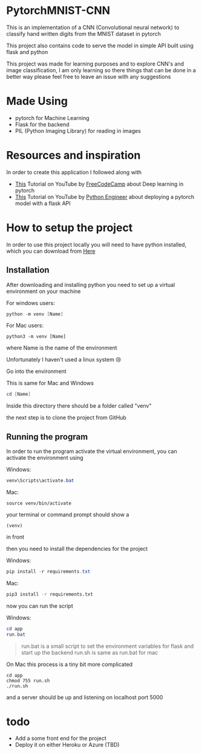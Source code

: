 # PytorchMNIST-CNN

This is an implementation of a CNN (Convolutional neural network) to classify hand written digits from the MNIST 
dataset in pytorch

This project also contains code to serve the model in simple API built using flask and python

This project was made for learning purposes and to explore CNN's and image classification, I am only learning so there things that can be done in a better way please feel free to leave an issue with any suggestions

# Made Using

- pytorch for Machine Learning
- Flask for the backend
- PIL (Python Imaging Library) for reading in images

# Resources and inspiration

In order to create this application I followed along with 

- [This](https://youtu.be/GIsg-ZUy0MY) Tutorial on YouTube by [FreeCodeCamp](https://www.freecodecamp.org/) about Deep learning in pytorch
- [This](https://youtu.be/bA7-DEtYCNM) Tutorial on YouTube by [Python Engineer](https://www.youtube.com/c/PythonEngineer/featured) about deploying a pytorch model with a flask API

# How to setup the project

In order to use this project locally you will need to have python installed, which you can download from [Here](https://www.python.org/downloads/)

## Installation

After downloading and installing python you need to set up a virtual environment on your machine

For windows users:

```powershell
python -m venv [Name]
```
For Mac users:

```shell
python3 -m venv [Name] 
```
where Name is the name of the environment

Unfortunately I haven't used a linux system 😢

Go into the environment

This is same for Mac and Windows

```powershell
cd [Name]
```

Inside this directory there should be a folder called "venv"

the next step is to clone the project from GitHub

## Running the program

In order to run the program activate the virtual environment, you can activate the environment using

Windows:

```powershell
venv\Scripts\activate.bat
```

Mac:

```shell
source venv/bin/activate
```

your terminal or command prompt should show a

    (venv) 

in front

then you need to install the dependencies for the project

Windows:

```powershell
pip install -r requirements.txt
```

Mac:

```bash
pip3 install -r requirements.txt
```

now you can run the script

Windows:

```powershell
cd app
run.bat
```
> run.bat is a small script to set the environment variables for flask and start up the backend
> run.sh is same as run.bat for mac 

On Mac this process is a tiny bit more complicated

```shell
cd app
chmod 755 run.sh
./run.sh
```

and a server should be up and listening on localhost port 5000

# todo

- Add a some front end for the project
- Deploy it on either Heroku or Azure (TBD)
